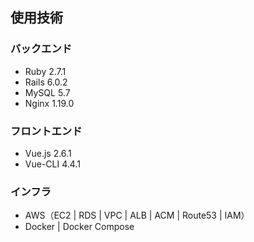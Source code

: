 

## 使用技術

### バックエンド

 - Ruby 2.7.1
 - Rails 6.0.2
 - MySQL 5.7
 - Nginx 1.19.0

### フロントエンド

 - Vue.js 2.6.1
 - Vue-CLI 4.4.1

### インフラ

 - AWS（EC2  |  RDS  |  VPC  |  ALB  |  ACM  |  Route53  | IAM）
 - Docker | Docker Compose

